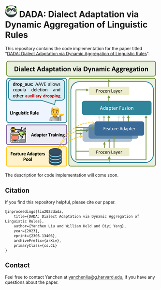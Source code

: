 # <img src="img/panda.png" alt="Panda" width="40" height="40"> DADA: Dialect Adaptation via Dynamic Aggregation of Linguistic Rules

This repository contains the code implementation for the paper titled "[DADA: Dialect Adaptation via Dynamic Aggregation of Linguistic Rules](https://arxiv.org/abs/2305.13406)". 

<p align="center">
    <img src="img/DADA.png" alt="Panda" width="500">
</p>

The description for code implementation will come soon.

<!-- ![process](img/process.png)


## Table of Contents

- [Abstract](#abstract)
- [Requirements](#requirements)
- [Installation](#installation)
- [Usage](#usage)
- [Results](#results)
- [License](#license)
- [Citation](#citation)

## Abstract

Provide a brief summary of the paper, highlighting the problem statement, methodology, and key findings. Mention the significance or contributions of the research.

## Requirements

List the software dependencies, libraries, and versions required to run the code. Include instructions for installing any specific tools or packages needed.

## Installation

Provide step-by-step instructions on how to set up the project and install any necessary dependencies. Include any additional configuration or setup required.

## Usage

Explain how to use the code and provide examples if applicable. Describe the different functionalities, options, or parameters available. Include any specific instructions or guidelines for running experiments or reproducing results.

## Results

Provide an overview of the results obtained from running the code. Include any figures, tables, or visualizations that showcase the findings. If the results are too extensive, consider providing a link to a separate document or a section in the paper where the results are discussed in detail.

## License

Specify the license under which the code is released. If applicable, mention any open-source licenses or restrictions.
 -->
## Citation

If you find this repository helpful, please cite our paper.

```
@inproceedings{liu2023dada,
    title={DADA: Dialect Adaptation via Dynamic Aggregation of Linguistic Rules},
    author={Yanchen Liu and William Held and Diyi Yang},
    year={2023},
    eprint={2305.13406},
    archivePrefix={arXiv},
    primaryClass={cs.CL}
}
```

## Contact

Feel free to contact Yanchen at yanchenliu@g.harvard.edu, if you have any questions about the paper.


